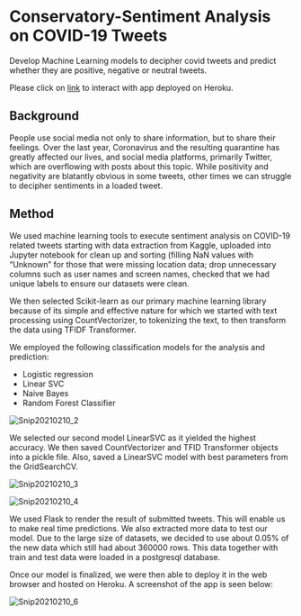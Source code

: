 # Conservatory-Sentiment Analysis on COVID-19 Tweets

Develop Machine Learning models to decipher covid tweets and predict whether they are positive, negative or neutral tweets.

Please click on [link](https://covid19sentiments.herokuapp.com/) to interact with app deployed on Heroku.

## Background

People use social media not only to share information, but to share their feelings. Over the last year, Coronavirus and the resulting quarantine has greatly affected our lives, and social media platforms, primarily Twitter, which are overflowing with posts about this topic. While positivity and negativity are blatantly obvious in some tweets, other times we can struggle to decipher sentiments in a loaded tweet. 

## Method

We used machine learning tools to execute sentiment analysis on COVID-19 related tweets starting with data extraction from Kaggle, uploaded into Jupyter notebook for clean up and sorting (filling NaN values with “Unknown” for those that were missing location data; drop unnecessary columns such as user names and screen names, checked that we had unique labels to ensure our datasets were clean.

We then selected Scikit-learn as our primary machine learning library because of its simple and effective nature for which we started with text processing using CountVectorizer, to  tokenizing the text, to then transform the data using TFIDF Transformer.

We employed the following classification models for the analysis and prediction:

- Logistic regression 
- Linear SVC 
- Naive Bayes 
- Random Forest Classifier

![Snip20210210_2](https://user-images.githubusercontent.com/66816965/107607030-d2eaf700-6bec-11eb-9a92-43b9b7690ae4.png)
 
We selected our second model LinearSVC as it yielded the highest accuracy.  We then saved CountVectorizer and TFID Transformer objects into a pickle file.  Also, saved a LinearSVC model with best parameters from the GridSearchCV.
 
![Snip20210210_3](https://user-images.githubusercontent.com/66816965/107607079-0463c280-6bed-11eb-882b-7b0b63b9c4a3.png)

![Snip20210210_4](https://user-images.githubusercontent.com/66816965/107607153-47be3100-6bed-11eb-89db-8ae8c9facfab.png)
  
We used Flask to render the result of submitted tweets. This will enable us to make real time predictions. We also extracted more data to test our model. Due to the large size of datasets, we decided to use about 0.05% of the new data which still had about 360000 rows. This data together with train and test data were loaded in a postgresql database.

Once our model is finalized, we were then able to deploy it in the web browser and hosted on Heroku. A screenshot of the app is seen below: 

![Snip20210210_6](https://user-images.githubusercontent.com/66816965/107607352-d9c63980-6bed-11eb-8296-6258d1d71e4b.png)
